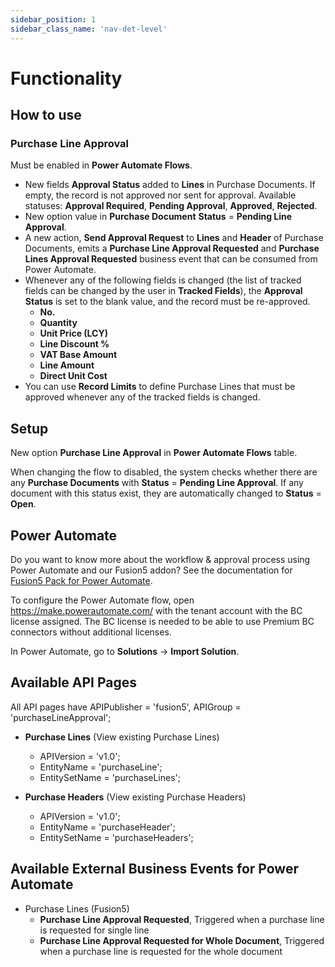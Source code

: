 ```yaml
---
sidebar_position: 1
sidebar_class_name: 'nav-det-level'
---
```


# Functionality

## How to use

### Purchase Line Approval

Must be enabled in **Power Automate Flows**. 

- New fields **Approval Status** added to **Lines** in Purchase Documents. If empty, the record is not approved nor sent for approval. Available statuses: **Approval Required**, **Pending Approval**, **Approved**, **Rejected**.
- New option value in **Purchase Document** **Status** = **Pending Line Approval**. 
- A new action, **Send Approval Request** to **Lines** and **Header** of Purchase Documents, emits a **Purchase Line Approval Requested** and **Purchase Lines Approval Requested** business event that can be consumed from Power Automate.
- Whenever any of the following fields is changed (the list of tracked fields can be changed by the user in **Tracked Fields**), the **Approval Status** is set to the blank value, and the record must be re-approved.
  - **No.**
  - **Quantity**
  - **Unit Price (LCY)**
  - **Line Discount %**
  - **VAT Base Amount**
  - **Line Amount**
  - **Direct Unit Cost**
- You can use **Record Limits** to define Purchase Lines that must be approved whenever any of the tracked fields is changed.

## Setup

New option **Purchase Line Approval** in **Power Automate Flows** table. 

When changing the flow to disabled, the system checks whether there are any **Purchase Documents** with **Status** = **Pending Line Approval**. If any document with this status exist, they are automatically changed to **Status** = **Open**.

## Power Automate

Do you want to know more about the workflow & approval process using Power Automate and our Fusion5 addon? See the documentation for [Fusion5 Pack for Power Automate](../07-Pack-for-Power-Automate/Functionality.md).

To configure the Power Automate flow, open https://make.powerautomate.com/ with the tenant account with the BC license assigned. The BC license is needed to be able to use Premium BC connectors without additional licenses.

In Power Automate, go to **Solutions** -> **Import Solution**.

## Available API Pages

All API pages have APIPublisher = 'fusion5', APIGroup = 'purchaseLineApproval';

- **Purchase Lines** (View existing Purchase Lines)
  - APIVersion = 'v1.0';
  - EntityName = 'purchaseLine';
  - EntitySetName = 'purchaseLines';

- **Purchase Headers** (View existing Purchase Headers)
  - APIVersion = 'v1.0';
  - EntityName = 'purchaseHeader';
  - EntitySetName = 'purchaseHeaders';

## Available External Business Events for Power Automate

- Purchase Lines (Fusion5)
  - **Purchase Line Approval Requested**, Triggered when a purchase line is requested for single line
  - **Purchase Line Approval Requested for Whole Document**, Triggered when a purchase line is requested for the whole document
